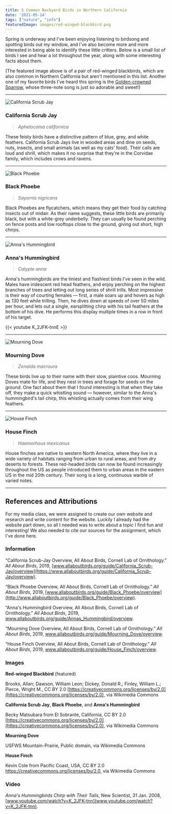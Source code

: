 ```yaml
---
title: 5 Common Backyard Birds in Northern California
date: '2021-05-14'
tags: ["nature", "info"]
featuredImage: images/red-winged-blackbird.png
---
```


Spring is underway and I've been enjoying listening to birdsong and spotting birds out my window, and I've also become more and more interested in being able to identify these little critters. Below is a small list of birds I see and hear a lot throughout the year, along with some interesting facts about them. 

(The featured image above is of a pair of red-winged blackbirds, which are also common in Northern California but aren't mentioned in this list. Another one of my favorite birds I've heard this spring is the [Golden-crowned Sparrow](https://www.allaboutbirds.org/guide/Golden-crowned_Sparrow/overview), whose three-note song is just so adorable and sweet!)

---

![California Scrub Jay](california-scrub-jay.png)

### California Scrub Jay

> *Aphelocoma californica*

These feisty birds have a distinctive pattern of blue, grey, and white feathers. California Scrub Jays live in wooded areas and dine on seeds, nuts, insects, and small animals (as well as my cats' food). Their calls are loud and shrill, which makes it no surprise that they're in the Corvidae family, which includes crows and ravens.

---

![Black Phoebe](black-phoebe.png)

### Black Phoebe

> *Sayornis nigricans*

Black Phoebes are flycatchers, which means they get their food by catching insects out of midair. As their name suggests, these little birds are primarily black, but with a white-grey underbelly. They can usually be found perching on fence posts and low rooftops close to the ground, giving out short, high chirps.

---

![Anna's Hummingbird](annas-hummingbird.png)

### Anna's Hummingbird

> *Calypte anna*

Anna's hummingbirds are the tiniest and flashiest birds I've seen in the wild. Males have iridescent red head feathers, and enjoy perching on the highest branches of trees and letting out long series of shrill trills. Most impressive is their way of courting females — first, a male soars up and hovers as high as 130 feet while trilling. Then, he dives down at speeds of over 50 miles per hour, and lets out a single, earsplitting chirp with his tail feathers at the bottom of his dive. He performs this display multiple times in a row in front of his target.

{{< youtube K_2JFK-tnnE >}}

---

![Mourning Dove](mourning-dove.png)

### Mourning Dove

> *Zenaida macroura*

These birds live up to their name with their slow, plaintive coos. Mourning Doves mate for life, and they nest in trees and forage for seeds on the ground. One fact about them that I found interesting is that when they take off, they make a quick whistling sound — however, similar to the Anna's hummingbird's tail chirp, this whistling actually comes from their wing feathers.

---

![House Finch](house-finch.png)

### House Finch

> *Haemorhous mexicanus*

House finches are native to western North America, where they live in a wide variety of habitats ranging from urban to rural areas, and from dry deserts to forests. These red-headed birds can now be found increasingly throughout the US as people introduced them to urban areas in the eastern US in the mid 20th century. Their song is a long, continuous warble of varied notes.

---

## References and Attributions

For my media class, we were assigned to create our own website and research and write content for the website. Luckily I already had the website part down, so all I needed was to write about a topic I find fun and interesting! We also needed to cite our sources for the assignment, which I've done here.

### Information

“California Scrub-Jay Overview, All About Birds, Cornell Lab of Ornithology.” *All About Birds*, 2019, [www.allaboutbirds.org/guide/California_Scrub-Jay/overview](https://www.allaboutbirds.org/guide/California_Scrub-Jay/overview).

“Black Phoebe Overview, All About Birds, Cornell Lab of Ornithology.” *All About Birds*, 2019, [www.allaboutbirds.org/guide/Black_Phoebe/overview](http://www.allaboutbirds.org/guide/Black_Phoebe/overview).

“Anna's Hummingbird Overview, All About Birds, Cornell Lab of Ornithology.” *All About Birds*, 2019, www.allaboutbirds.org/guide/Annas_Hummingbird/overview.

“Mourning Dove Overview, All About Birds, Cornell Lab of Ornithology.” *All About Birds*, 2019, www.allaboutbirds.org/guide/Mourning_Dove/overview.

“House Finch Overview, All About Birds, Cornell Lab of Ornithology.” *All About Birds*, 2019, www.allaboutbirds.org/guide/House_Finch/overview.

### Images

**Red-winged Blackbird** (featured)

Brooks, Allan; Dawson, William Leon; Dickey, Donald R.; Finley, William L.; Pierce, Wright M., CC BY 2.0 [https://creativecommons.org/licenses/by/2.0](https://creativecommons.org/licenses/by/2.0), via Wikimedia Commons

**California Scrub Jay**, **Black Phoebe**, and **Anna's Hummingbird**

Becky Matsubara from El Sobrante, California, CC BY 2.0 [https://creativecommons.org/licenses/by/2.0](https://creativecommons.org/licenses/by/2.0), via Wikimedia Commons

**Mourning Dove**

USFWS Mountain-Prairie, Public domain, via Wikimedia Commons

**House Finch**

Kevin Cole from Pacific Coast, USA, CC BY 2.0 https://creativecommons.org/licenses/by/2.0, via Wikimedia Commons

### Video

*Anna's Hummingbirds Chirp with Their Tails*, New Scientist, 31 Jan. 2008, [www.youtube.com/watch?v=K_2JFK-tnn](www.youtube.com/watch?v=K_2JFK-tnn). 
